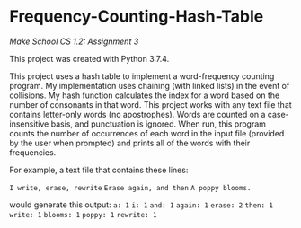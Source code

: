 # Frequency-Counting-Hash-Table
<i>Make School CS 1.2: Assignment 3</i>

This project was created with Python 3.7.4.

This project uses a hash table to implement a word-frequency counting program. My implementation uses chaining (with linked lists) in the event of collisions. My hash function calculates the index for a word based on the number of consonants in that word. This project works with any text file that contains letter-only words (no apostrophes). Words are counted on a case-insensitive basis, and punctuation is ignored. When run, this program counts the number of occurrences of each word in the input file (provided by the user when prompted) and prints all of the words with their frequencies.

For example, a text file that contains these lines:

`I write, erase, rewrite`
`Erase again, and then`
`A poppy blooms.`

would generate this output:
`a: 1`
`i: 1`
`and: 1`
`again: 1`
`erase: 2`
`then: 1`
`write: 1`
`blooms: 1`
`poppy: 1`
`rewrite: 1`
